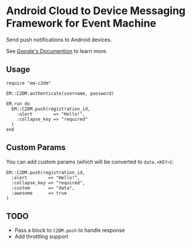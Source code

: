 # Android Cloud to Device Messaging Framework for Event Machine 

Send push notifications to Android devices.

See [Google's Documention](http://code.google.com/android/c2dm/index.html) to learn more.

## Usage

    require "em-c2dm"

    EM::C2DM.authenticate(username, password)
        
    EM.run do
      EM::C2DM.push(registration_id,
        :alert        => "Hello!",
        :collapse_key => "required"
      )
    end
    
## Custom Params

You can add custom params (which will be converted to `data.<KEY>`):
  
    EM::C2DM.push(registration_id,
      :alert        => "Hello!",
      :collapse_key => "required",
      :custom       => "data",
      :awesome      => true
    )
            
## TODO

* Pass a block to `C2DM.push` to handle response
* Add throttling support
